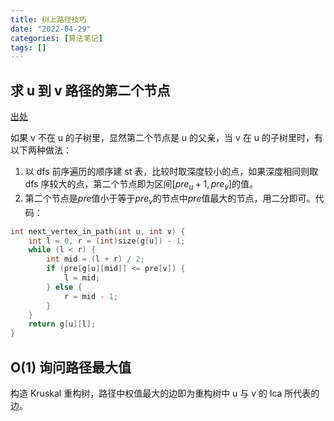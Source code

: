 ```yaml
---
title: 树上路径技巧
date: "2022-04-29"
categories: [算法笔记]
tags: []
---
```


## 求 u 到 v 路径的第二个节点

[出处](https://codeforces.com/blog/entry/71567)

如果 v 不在 u 的子树里，显然第二个节点是 u 的父亲，当 v 在 u 的子树里时，有以下两种做法：

1. 以 dfs 前序遍历的顺序建 st 表，比较时取深度较小的点，如果深度相同则取 dfs 序较大的点，第二个节点即为区间$[pre_u + 1, pre_v]$的值。
2. 第二个节点是$pre$值小于等于$pre_v$的节点中$pre$值最大的节点，用二分即可。代码：
```cpp
int next_vertex_in_path(int u, int v) {
    int l = 0, r = (int)size(g[u]) - 1;
    while (l < r) {
        int mid = (l + r) / 2;
        if (pre[g[u][mid]] <= pre[v]) {
            l = mid;
        } else {
            r = mid - 1;
        }
    }
    return g[u][l];
}
```

## O(1) 询问路径最大值

构造 Kruskal 重构树，路径中权值最大的边即为重构树中 u 与 v 的 lca 所代表的边。
